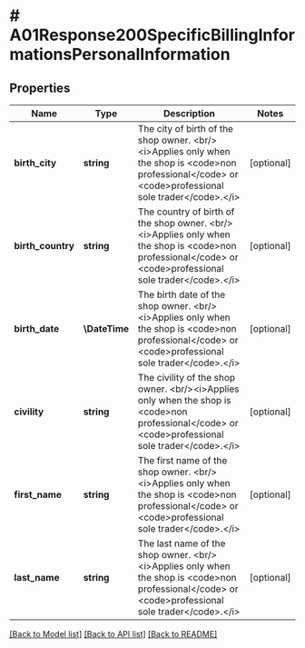 # # A01Response200SpecificBillingInformationsPersonalInformation

## Properties

Name | Type | Description | Notes
------------ | ------------- | ------------- | -------------
**birth_city** | **string** | The city of birth of the shop owner. &lt;br/&gt;&lt;i&gt;Applies only when the shop is &lt;code&gt;non professional&lt;/code&gt; or &lt;code&gt;professional sole trader&lt;/code&gt;.&lt;/i&gt; | [optional]
**birth_country** | **string** | The country of birth of the shop owner. &lt;br/&gt;&lt;i&gt;Applies only when the shop is &lt;code&gt;non professional&lt;/code&gt; or &lt;code&gt;professional sole trader&lt;/code&gt;.&lt;/i&gt; | [optional]
**birth_date** | **\DateTime** | The birth date of the shop owner. &lt;br/&gt;&lt;i&gt;Applies only when the shop is &lt;code&gt;non professional&lt;/code&gt; or &lt;code&gt;professional sole trader&lt;/code&gt;.&lt;/i&gt; | [optional]
**civility** | **string** | The civility of the shop owner. &lt;br/&gt;&lt;i&gt;Applies only when the shop is &lt;code&gt;non professional&lt;/code&gt; or &lt;code&gt;professional sole trader&lt;/code&gt;.&lt;/i&gt; | [optional]
**first_name** | **string** | The first name of the shop owner. &lt;br/&gt;&lt;i&gt;Applies only when the shop is &lt;code&gt;non professional&lt;/code&gt; or &lt;code&gt;professional sole trader&lt;/code&gt;.&lt;/i&gt; | [optional]
**last_name** | **string** | The last name of the shop owner. &lt;br/&gt;&lt;i&gt;Applies only when the shop is &lt;code&gt;non professional&lt;/code&gt; or &lt;code&gt;professional sole trader&lt;/code&gt;.&lt;/i&gt; | [optional]

[[Back to Model list]](../../README.md#models) [[Back to API list]](../../README.md#endpoints) [[Back to README]](../../README.md)
